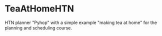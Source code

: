 # TeaAtHomeHTN
HTN planner "Pyhop" with a simple example "making tea at home" for the planning and scheduling course.
